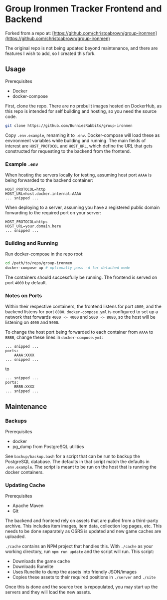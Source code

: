 # Group Ironmen Tracker Frontend and Backend

Forked from a repo at: [https://github.com/christoabrown/group-ironmen](https://github.com/christoabrown/group-ironmen)

The original repo is not being updated beyond maintenance, and there are features I wish to add, so I created this fork.

## Usage

Prerequisites

- Docker
- docker-compose

First, clone the repo. There are no prebuilt images hosted on DockerHub, as this repo is intended for self building and hosting, so you need the source code.

```bash
git clone https://github.com/BunniesRabbits/group-ironmen
```

Copy `.env.example`, renaming it to `.env`. Docker-compose will load these as environment variables while building and running. The main fields of interest are `HOST_PROTOCOL` and `HOST_URL`, which define the URL that gets constructed for requesting to the backend from the frontend.

### Example `.env`

When hosting the servers locally for testing, assuming host port `AAAA` is being forwarded to the backend container:

```text
HOST_PROTOCOL=http
HOST_URL=host.docker.internal:AAAA
... snipped ...
```

When deploying to a server, assuming you have a registered public domain forwarding to the required port on your server:

```text
HOST_PROTOCOL=https
HOST_URL=your.domain.here
... snipped ...
```

### Building and Running

Run docker-compose in the repo root:

```bash
cd /path/to/repo/group-ironmen
docker-compose up # optionally pass -d for detached mode
```

The containers should successfully be running. The frontend is served on port `4000` by default.

### Notes on Ports

Within their respective containers, the frontend listens for port `4000`, and the backend listens for port `8080`. `docker-compose.yml` is configured to set up a network that forwards `4000 -> 4000` and `5000 -> 8080`, so the host will be listening on `4000` and `5000`.

To change the host port being forwarded to each container from `AAAA` to `BBBB`, change these lines in `docker-compose.yml`:

```text
... snipped ...
ports:
    AAAA:XXXX
... snipped ...
```

to

```text
... snipped ...
ports:
    BBBB:XXXX
... snipped ...
```

## Maintenance

### Backups

Prerequisites

- docker
- pg_dump from PostgreSQL utilities

See `backup/backup.bash` for a script that can be run to backup the PostgreSQL database. The defaults in that script match the defaults in `.env.example`. The script is meant to be run on the host that is running the docker containers.

### Updating Cache

Prerequisites

- Apache Maven
- Git

The backend and frontend rely on assets that are pulled from a third-party archive. This includes item images, item data, collection log pages, etc. This needs to be done separately as OSRS is updated and new game caches are uploaded.

`./cache` contains an NPM project that handles this. With `./cache` as your working directory, run `npm run update` and the script will run. This script:

- Downloads the game cache
- Downloads Runelite
- Uses Runelite to dump the assets into friendly JSON/images
- Copies these assets to their required positions in `./server` and `./site`

Once this is done and the source tree is repopulated, you may start up the servers and they will load the new assets.

